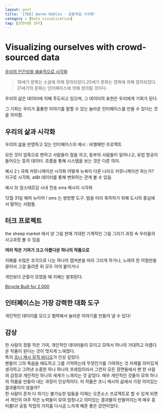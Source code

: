 ```yaml
---
layout: post
title: '[TED] Aaron Koblin - 공동작업 시각화'
category : [Data visualization]
tag: [강연내용 정리]
---
```


# Visualizing ourselves with crowd-sourced data

[우리의 인간성을 예술적으로 시각화](https://www.ted.com/talks/aaron_koblin_visualizing_ourselves_with_crowd_sourced_data?utm_campaign=tedspread&utm_medium=referral&utm_source=tedcomshare) 

>19세기 문화는 소설에 의해 정의되었다.20세기 문화는 영화에 의해 정의되었다. 21세기의 문화는 인터페이스에 의해 정의될 것이다.

우리의 삶은 데이터에 의해 주도되고 있으며, 그 데이터의 표현은 우리에게 기회가 된다. 

그 기회는 우리가 훌륭한 이야기를 말할 수 있는 놀라운 인터페이스를 만들 수 있다는 것을 의미함.

## 우리의 삶과 시각화

우리의 삶을 반영하고 있는 인터페이스의 예시 :  비행패턴 프로젝트

모든 것이 암흑으로 변하고 사람들이 잠을 자고, 동부의 사람들이 일어나고, 유럽 항공이 들어오는 등의 데이터.
흐름을 통해 시스템을 보는 것은 다른 의미. 

예시 2 ) 국제 커뮤니케이션 시각화 
어떻게 뉴욕이 다른 나라오 커뮤니케이션 하는가?
지구로 시각화, at&t 데이터를 통해 변화하는 관계 볼 수 있음.

예시 3) 암스테르담 시내 전송 sms 메시지 시각화 

12월 31일 해피 뉴이어 !
sms 는 쌍방향 도구. 밤을 미리 축하하기 위해 도시의 중심에서 말하는 사람들. 

## 터크 프로젝트 

the sheep market 에서 양 그림 판매 
거대한 기계적인 그림 그리기 과정 속 우리들의 사고과정 볼 수 있음

**여러 작은 기여가 크고 아름다운 하나의 작품으로**

지폐를 수많은 조각으로 나눈 하나의 캡쳐본을 따라 그리게 하거나, 
노래의 한 어절만을 끊어서 그걸 들려준 뒤 모두 이어 붙이거나 

개인보다 군중이 모였을 때 지혜는 발휘된다. 

[Bicycle Built for 2,000](http://www.bicyclebuiltfortwothousand.com/)


## 인터페이스는 가장 강력한 대화 도구 
개인적인 데이터를 모으고 협력해서 놀라운 이야기를 만들어 낼 수 있다!



## 감상
   
한 사람의 정말 작은 기여, 개인적인 데이터들이 모이고 모여서 하나의 거대하고 아름다운 작품이 된다는 것이 멋지게 느껴졌다.  
특히 [조니 캐시 뮤직 비디오](http://www.thejohnnycashproject.com/)가 인상 깊었다.    
팬들이 그의 죽음을 애도하고 그를 기억하는데 무엇인가를 기여하는 것 자체를 의미있게 생각하고 그려낸 소중한 하나 하나의 프레임이라서 그런지 모든 장면들에서 팬 한 사람의 감정과 개인적인 하나의 세계가 느껴지는 것 같았다. 
매우 개인적인 것들이 모여 하나의 작품을 만들어 내는 과정이 인상적이다. 이 작품은 조니 캐시의 삶에서 가장 의미있는 결과물이지 않을까?    
한 사람이 혼자 다 하기는 불가능한 일들을 이제는 오픈소스 프로젝트로 할 수 있게 되면서 개인의 아주 작은 노력들이 모여 엄청나고 의미있는 결과물이 만들어지는게 매우 흥미롭다! 공동 작업의 가치를 다시금 느끼게 해준 좋은 강연이었다. 








